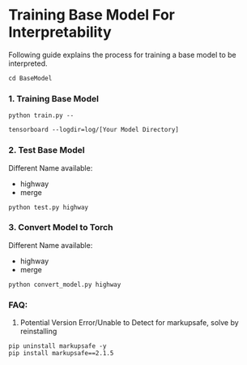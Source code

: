 # Training Base Model For Interpretability
Following guide explains the process for training a base model to be interpreted.

```
cd BaseModel
```

### 1. Training Base Model
```
python train.py --
```

```
tensorboard --logdir=log/[Your Model Directory]
```

### 2. Test Base Model

Different Name available: 
- highway
- merge

```
python test.py highway
```
### 3. Convert Model to Torch
Different Name available: 
- highway
- merge

```
python convert_model.py highway
```

### FAQ:
1. Potential Version Error/Unable to Detect for markupsafe, solve by reinstalling 
```
pip uninstall markupsafe -y
pip install markupsafe==2.1.5
```
